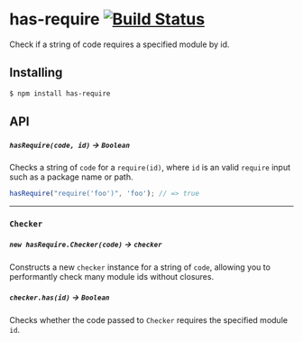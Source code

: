 # has-require [![Build Status](https://travis-ci.org/bendrucker/has-require.svg?branch=master)](https://travis-ci.org/bendrucker/has-require)

Check if a string of code requires a specified module by id.

## Installing

```bash
$ npm install has-require
```

## API

##### `hasRequire(code, id)` -> `Boolean`

Checks a string of `code` for a `require(id)`, where `id` is an valid `require` input such as a package name or path. 

```js
hasRequire("require('foo')", 'foo'); // => true
```

<hr>

### `Checker`

##### `new hasRequire.Checker(code)` -> `checker`

Constructs a new `checker` instance for a string of `code`, allowing you to performantly check many module ids without closures.

##### `checker.has(id)` -> `Boolean`

Checks whether the code passed to `Checker` requires the specified module `id`.
